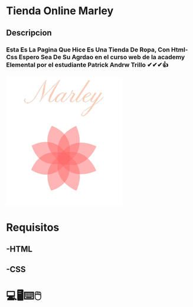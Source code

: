 
# Tienda Online Marley

## Descripcion
### Esta Es La Pagina Que Hice Es Una Tienda De Ropa, Con Html-Css Espero Sea De Su Agrdao en el curso web de la academy Elemental por el estudiante Patrick Andrw Trillo  ✔✔✔👍

![Tienda-Marley](https://github.com/paatrick123/Tienda-ropa/blob/df99a3f17b1c585cdf1a71a517d0b5c3c2b1694a/logo.png "Tienda-cover ")

# Requisitos 
## -HTML
## -CSS
#      💻🖥⌨🖱
